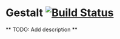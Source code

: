 Gestalt [![Build Status](https://travis-ci.org/ForNeVeR/Gestalt.svg?branch=develop)](https://travis-ci.org/ForNeVeR/Gestalt)
=======

** TODO: Add description **
